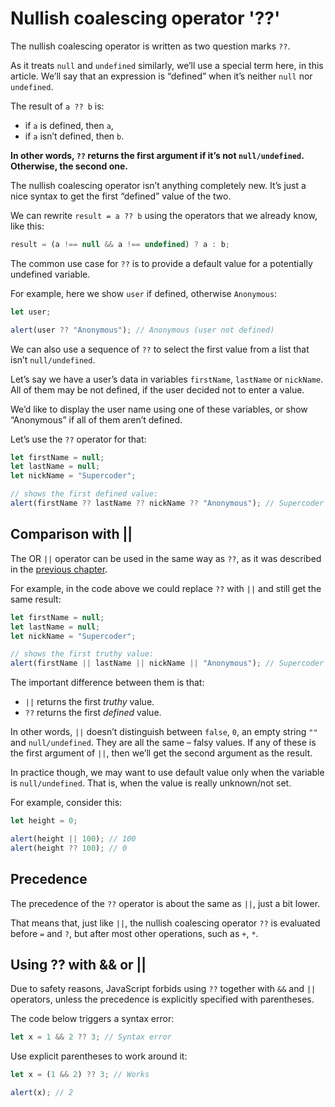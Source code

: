 # Nullish coalescing operator '??'

The nullish coalescing operator is written as two question marks `??`.

As it treats `null` and `undefined` similarly, we’ll use a special term here, in this article. We’ll say that an expression is “defined” when it’s neither `null` nor `undefined`.

The result of `a ?? b` is:

- if `a` is defined, then `a`,
- if `a` isn’t defined, then `b`.

**In other words, `??` returns the first argument if it’s not `null/undefined`. Otherwise, the second one.**

The nullish coalescing operator isn’t anything completely new. It’s just a nice syntax to get the first “defined” value of the two.

We can rewrite `result = a ?? b` using the operators that we already know, like this:

```javascript
result = (a !== null && a !== undefined) ? a : b;
```

The common use case for `??` is to provide a default value for a potentially undefined variable.

For example, here we show `user` if defined, otherwise `Anonymous`:

```javascript
let user;

alert(user ?? "Anonymous"); // Anonymous (user not defined)
```

We can also use a sequence of `??` to select the first value from a list that isn’t `null/undefined`.

Let’s say we have a user’s data in variables `firstName`, `lastName` or `nickName`. All of them may be not defined, if the user decided not to enter a value.

We’d like to display the user name using one of these variables, or show “Anonymous” if all of them aren’t defined.

Let’s use the `??` operator for that:

```javascript
let firstName = null;
let lastName = null;
let nickName = "Supercoder";

// shows the first defined value:
alert(firstName ?? lastName ?? nickName ?? "Anonymous"); // Supercoder
```

## Comparison with ||

The OR `||` operator can be used in the same way as `??`, as it was described in the [previous chapter](https://javascript.info/logical-operators#or-finds-the-first-truthy-value).

For example, in the code above we could replace `??` with `||` and still get the same result:

```javascript
let firstName = null;
let lastName = null;
let nickName = "Supercoder";

// shows the first truthy value:
alert(firstName || lastName || nickName || "Anonymous"); // Supercoder
```

The important difference between them is that:

- `||` returns the first *truthy* value.
- `??` returns the first *defined* value.

In other words, `||` doesn’t distinguish between `false`, `0`, an empty string `""` and `null/undefined`. They are all the same – falsy values. If any of these is the first argument of `||`, then we’ll get the second argument as the result.

In practice though, we may want to use default value only when the variable is `null/undefined`. That is, when the value is really unknown/not set.

For example, consider this:

```javascript
let height = 0;

alert(height || 100); // 100
alert(height ?? 100); // 0
```

## Precedence

The precedence of the `??` operator is about the same as `||`, just a bit lower. 

That means that, just like `||`, the nullish coalescing operator `??` is evaluated before `=` and `?`, but after most other operations, such as `+`, `*`.

## Using ?? with && or ||

Due to safety reasons, JavaScript forbids using `??` together with `&&` and `||` operators, unless the precedence is explicitly specified with parentheses.

The code below triggers a syntax error:

```javascript
let x = 1 && 2 ?? 3; // Syntax error
```

Use explicit parentheses to work around it:

```javascript
let x = (1 && 2) ?? 3; // Works

alert(x); // 2
```

